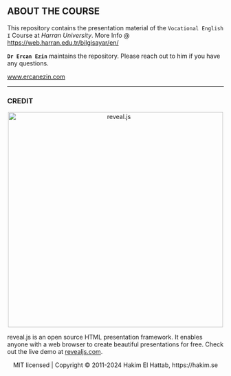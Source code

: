 ## ABOUT THE COURSE 
This repository contains the presentation material of the `Vocational English I` Course at _Harran University_. More Info  @  https://web.harran.edu.tr/bilgisayar/en/

**`Dr Ercan Ezin`** maintains the repository. Please reach out to him if you have any questions.

www.ercanezin.com

<hr>

### CREDIT
<p align="center">
  <a href="https://revealjs.com">
  <img src="https://hakim-static.s3.amazonaws.com/reveal-js/logo/v1/reveal-black-text-sticker.png" alt="reveal.js" width="500">
  </a> 
</p>

reveal.js is an open source HTML presentation framework. It enables anyone with a web browser to create beautiful presentations for free. Check out the live demo at [revealjs.com](https://revealjs.com/).

  
<div align="center">
  MIT licensed | Copyright © 2011-2024 Hakim El Hattab, https://hakim.se
</div>
